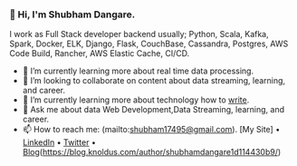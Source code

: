 ### 👋 Hi, I'm Shubham Dangare.
I work as Full Stack developer backend usually; Python, Scala, Kafka, Spark, Docker, ELK, Django, Flask, CouchBase, Cassandra, Postgres, AWS Code Build, Rancher, AWS Elastic Cache, CI/CD.

- 🌱 I’m currently learning more about real time data processing.
- 👯 I’m looking to collaborate on content about data streaming, learning, and career.
- 🌱 I’m currently learning more about technology how to [write](https://dzone.com/users/3596369/shubhamdanagre.html).
- 💬 Ask me about data Web Development,Data Streaming, learning, and career.
- 📫 How to reach me: (mailto:shubham17495@gmail.com).
[My Site] • [LinkedIn](https://www.linkedin.com/in/shubham-dangare-a04a53128/) • [Twitter](https://twitter.com/ShubhamDangare5) • [Blog](https://dzone.com/users/3596369/shubhamdanagre.html)(https://blog.knoldus.com/author/shubhamdangare1d114430b9/) 

